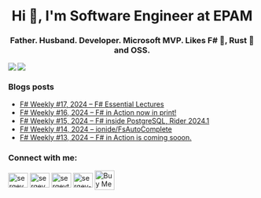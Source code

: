 <h1 align="center">Hi 👋, I'm Software Engineer at EPAM</h1>
<h3 align="center">Father. Husband. Developer. Microsoft MVP. Likes F# 🦔, Rust 🦀 and OSS.</h3>

<!---
<p align="left">
<img align="left" src="https://github-readme-stats.vercel.app/api?username=sergey-tihon&show_icons=true&count_private=true&theme=transparent" />
<img src="https://github-readme-stats.vercel.app/api/top-langs/?username=sergey-tihon&layout=compact&count_private=true&theme=transparent" />
</p>
-->

<img align="left" src="https://github-readme-stats.vercel.app/api?username=sergey-tihon&show_icons=true&count_private=true&theme=transparent" />
<img src="https://github-readme-stats.vercel.app/api/top-langs/?username=sergey-tihon&layout=compact&count_private=true&theme=transparent" />

### Blogs posts
<!-- BLOG-POST-LIST:START -->
- [F# Weekly #17, 2024 – F# Essential Lectures](https://sergeytihon.com/2024/04/27/f-weekly-17-2024-f-essential-lectures/)
- [F# Weekly #16, 2024 – F# in Action now in print!](https://sergeytihon.com/2024/04/20/f-weekly-16-2024-f-in-action-now-in-print/)
- [F# Weekly #15, 2024 – F# inside PostgreSQL, Rider 2024.1](https://sergeytihon.com/2024/04/13/f-weekly-15-2024-f-inside-postgresql-rider-2024-1/)
- [F# Weekly #14, 2024 – ionide/FsAutoComplete](https://sergeytihon.com/2024/04/06/f-weekly-14-2024-ionide-fsautocomplete/)
- [F# Weekly #13, 2024 – F# in Action is coming sooon.](https://sergeytihon.com/2024/03/30/f-weekly-13-2024-f-in-action-is-coming-sooon/)
<!-- BLOG-POST-LIST:END -->

<p align="left"> 
<h3 align="left">Connect with me:</h3>
<a href="https://twitter.com/sergey_tihon" target="blank"><img align="center" src="https://cdn.jsdelivr.net/npm/simple-icons@3.0.1/icons/twitter.svg" alt="sergey_tihon" height="30" width="40" /></a>
<a rel="me" href="https://hachyderm.io/@sergey_tihon" target="blank"><img align="center" src="https://cdn.jsdelivr.net/npm/simple-icons@3.0.1/icons/mastodon.svg" alt="sergey_tihon" height="30" width="40" /></a>
<a href="https://linkedin.com/in/sergeytihon" target="blank"><img align="center" src="https://cdn.jsdelivr.net/npm/simple-icons@3.0.1/icons/linkedin.svg" alt="sergeytihon" height="30" width="40" /></a>
<a href="https://stackoverflow.com/users/sergey-tihon" target="blank"><img align="center" src="https://cdn.jsdelivr.net/npm/simple-icons@3.0.1/icons/stackoverflow.svg" alt="sergey-tihon" height="30" width="40" /></a>
<a href="https://www.buymeacoffee.com/sergeytihon" target="_blank"><img align="center"  src="https://cdn.buymeacoffee.com/buttons/v2/default-yellow.png" alt="Buy Me A Coffee" height="40" /></a>
</p>

<!---
<h3 align="left">Languages and Tools:</h3>
<p align="left"> 
  <a href="https://dotnet.microsoft.com/" target="_blank"> <img src="https://devicons.github.io/devicon/devicon.git/icons/dot-net/dot-net-original-wordmark.svg" alt="dotnet" width="40" height="40"/> </a> 
  <a href="https://fsharp.org" target="_blank"> <img src="https://fsharp.org/img/logo/fsharp.svg" alt="fsharp" width="40" height="40"/> </a> 
  <a href="https://www.w3schools.com/cs/" target="_blank"> <img src="https://devicons.github.io/devicon/devicon.git/icons/csharp/csharp-original.svg" alt="csharp" width="40" height="40"/> </a> 
  <a href="https://azure.microsoft.com/en-in/" target="_blank"> <img src="https://www.vectorlogo.zone/logos/microsoft_azure/microsoft_azure-icon.svg" alt="azure" width="40" height="40"/> </a>  </p>

<p><img align="left" src="https://github-readme-stats.vercel.app/api/top-langs/?username=sergey-tihon&layout=compact" alt="sergey-tihon" /></p>

<p>&nbsp;<img align="center" src="https://github-readme-stats.vercel.app/api?username=sergey-tihon&show_icons=true" alt="sergey-tihon" /></p>
-->
